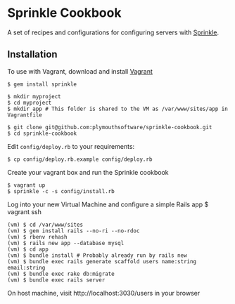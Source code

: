 # Sprinkle Cookbook

A set of recipes and configurations for configuring servers with [Sprinkle](https://github.com/crafterm/sprinkle).

## Installation

To use with Vagrant, download and install [Vagrant](http://www.vagrantup.com/)

    $ gem install sprinkle

    $ mkdir myproject
    $ cd myproject
    $ mkdir app # This folder is shared to the VM as /var/www/sites/app in Vagrantfile

    $ git clone git@github.com:plymouthsoftware/sprinkle-cookbook.git
    $ cd sprinkle-cookbook

Edit `config/deploy.rb` to your requirements:

    $ cp config/deploy.rb.example config/deploy.rb

Create your vagrant box and run the Sprinkle cookbook

    $ vagrant up   
    $ sprinkle -c -s config/install.rb
    
Log into your new Virtual Machine and configure a simple Rails app
    $ vagrant ssh 

    (vm) $ cd /var/www/sites
    (vm) $ gem install rails --no-ri --no-rdoc
    (vm) $ rbenv rehash
    (vm) $ rails new app --database mysql 
    (vm) $ cd app
    (vm) $ bundle install # Probably already run by rails new
    (vm) $ bundle exec rails generate scaffold users name:string email:string
    (vm) $ bundle exec rake db:migrate
    (vm) $ bundle exec rails server

On host machine, visit http://localhost:3030/users in your browser
